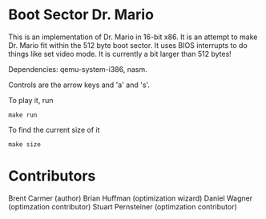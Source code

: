 Boot Sector Dr. Mario
=====================

This is an implementation of Dr. Mario in 16-bit x86. It is an attempt to make Dr. Mario
fit within the 512 byte boot sector. It uses BIOS interrupts to do things like set video
mode. It is currently a bit larger than 512 bytes!

Dependencies: qemu-system-i386, nasm.

Controls are the arrow keys and 'a' and 's'.

To play it, run 
```
make run
```

To find the current size of it
```
make size
```

Contributors
============
Brent Carmer (author)
Brian Huffman (optimization wizard)
Daniel Wagner (optimzation contributor)
Stuart Pernsteiner (optimzation contributor)
